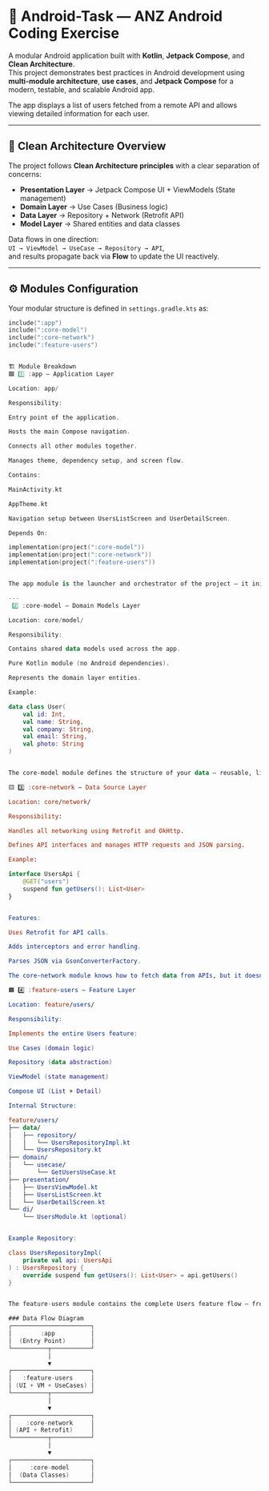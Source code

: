 
# 🧠 Android-Task — ANZ Android Coding Exercise

A modular Android application built with **Kotlin**, **Jetpack Compose**, and **Clean Architecture**.  
This project demonstrates best practices in Android development using **multi-module architecture**, **use cases**, and **Jetpack Compose** for a modern, testable, and scalable Android app.

The app displays a list of users fetched from a remote API and allows viewing detailed information for each user.

---

## 🧩 Clean Architecture Overview

The project follows **Clean Architecture principles** with a clear separation of concerns:

- **Presentation Layer** → Jetpack Compose UI + ViewModels (State management)
- **Domain Layer** → Use Cases (Business logic)
- **Data Layer** → Repository + Network (Retrofit API)
- **Model Layer** → Shared entities and data classes

Data flows in one direction:  
`UI → ViewModel → UseCase → Repository → API`,  
and results propagate back via **Flow** to update the UI reactively.

---

## ⚙️ Modules Configuration

Your modular structure is defined in `settings.gradle.kts` as:

```kotlin
include(":app")
include(":core-model")
include(":core-network")
include(":feature-users")


🏗️ Module Breakdown
🟩 1️⃣ :app — Application Layer

Location: app/

Responsibility:

Entry point of the application.

Hosts the main Compose navigation.

Connects all other modules together.

Manages theme, dependency setup, and screen flow.

Contains:

MainActivity.kt

AppTheme.kt

Navigation setup between UsersListScreen and UserDetailScreen.

Depends On:

implementation(project(":core-model"))
implementation(project(":core-network"))
implementation(project(":feature-users"))


The app module is the launcher and orchestrator of the project — it initializes everything and serves as the main entry point.

---
 2️⃣ :core-model — Domain Models Layer

Location: core/model/

Responsibility:

Contains shared data models used across the app.

Pure Kotlin module (no Android dependencies).

Represents the domain layer entities.

Example:

data class User(
    val id: Int,
    val name: String,
    val company: String,
    val email: String,
    val photo: String
)


The core-model module defines the structure of your data — reusable, lightweight, and framework-independent.

🟨 3️⃣ :core-network — Data Source Layer

Location: core/network/

Responsibility:

Handles all networking using Retrofit and OkHttp.

Defines API interfaces and manages HTTP requests and JSON parsing.

Example:

interface UsersApi {
    @GET("users")
    suspend fun getUsers(): List<User>
}


Features:

Uses Retrofit for API calls.

Adds interceptors and error handling.

Parses JSON via GsonConverterFactory.

The core-network module knows how to fetch data from APIs, but it doesn’t know who will use that data.

🟧 4️⃣ :feature-users — Feature Layer

Location: feature/users/

Responsibility:

Implements the entire Users feature:

Use Cases (domain logic)

Repository (data abstraction)

ViewModel (state management)

Compose UI (List + Detail)

Internal Structure:

feature/users/
├── data/
│   ├── repository/
│   │   └── UsersRepositoryImpl.kt
│   └── UsersRepository.kt
├── domain/
│   └── usecase/
│       └── GetUsersUseCase.kt
├── presentation/
│   ├── UsersViewModel.kt
│   ├── UsersListScreen.kt
│   └── UserDetailScreen.kt
└── di/
    └── UsersModule.kt (optional)


Example Repository:

class UsersRepositoryImpl(
    private val api: UsersApi
) : UsersRepository {
    override suspend fun getUsers(): List<User> = api.getUsers()
}


The feature-users module contains the complete Users feature flow — from API call to displaying data in the UI.

### Data Flow Diagram
┌──────────────────────┐
│        :app          │
│  (Entry Point)       │
└──────────┬───────────┘
           │
           ▼
┌──────────────────────┐
│   :feature-users     │
│ (UI + VM + UseCases) │
└──────────┬───────────┘
           │
           ▼
┌──────────────────────┐
│    :core-network     │
│ (API + Retrofit)     │
└──────────┬───────────┘
           │
           ▼
┌──────────────────────┐
│     :core-model      │
│  (Data Classes)      │
└──────────────────────┘



